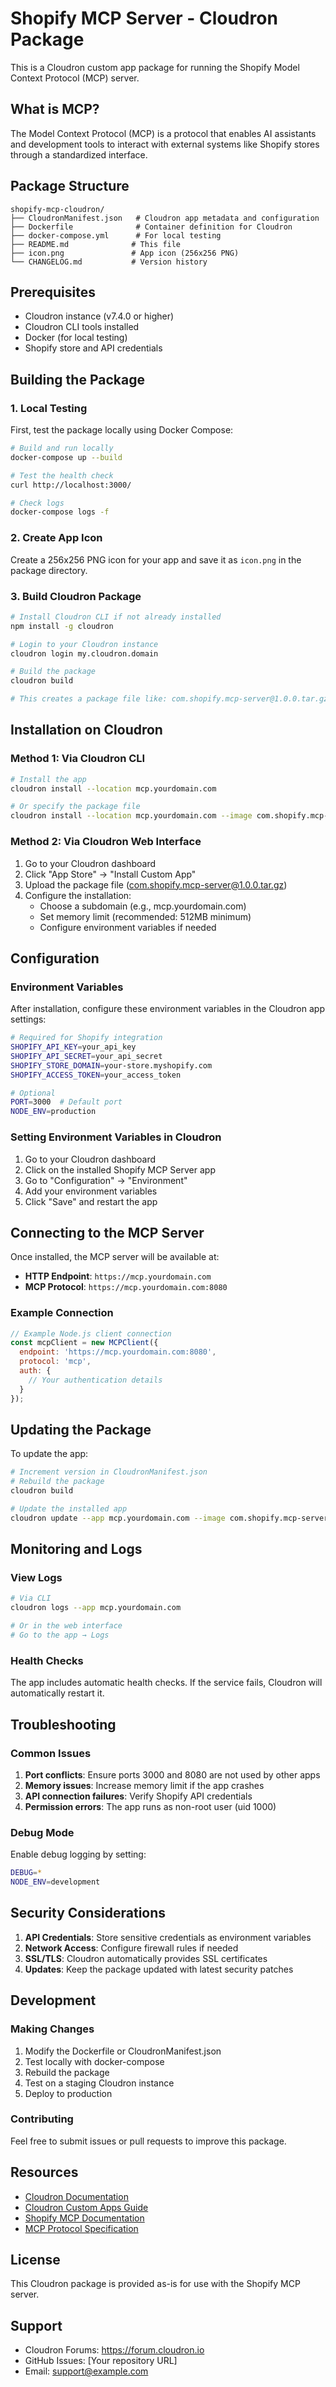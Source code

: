 # Shopify MCP Server - Cloudron Package

This is a Cloudron custom app package for running the Shopify Model Context Protocol (MCP) server.

## What is MCP?

The Model Context Protocol (MCP) is a protocol that enables AI assistants and development tools to interact with external systems like Shopify stores through a standardized interface.

## Package Structure

```
shopify-mcp-cloudron/
├── CloudronManifest.json   # Cloudron app metadata and configuration
├── Dockerfile              # Container definition for Cloudron
├── docker-compose.yml      # For local testing
├── README.md              # This file
├── icon.png               # App icon (256x256 PNG)
└── CHANGELOG.md           # Version history
```

## Prerequisites

- Cloudron instance (v7.4.0 or higher)
- Cloudron CLI tools installed
- Docker (for local testing)
- Shopify store and API credentials

## Building the Package

### 1. Local Testing

First, test the package locally using Docker Compose:

```bash
# Build and run locally
docker-compose up --build

# Test the health check
curl http://localhost:3000/

# Check logs
docker-compose logs -f
```

### 2. Create App Icon

Create a 256x256 PNG icon for your app and save it as `icon.png` in the package directory.

### 3. Build Cloudron Package

```bash
# Install Cloudron CLI if not already installed
npm install -g cloudron

# Login to your Cloudron instance
cloudron login my.cloudron.domain

# Build the package
cloudron build

# This creates a package file like: com.shopify.mcp-server@1.0.0.tar.gz
```

## Installation on Cloudron

### Method 1: Via Cloudron CLI

```bash
# Install the app
cloudron install --location mcp.yourdomain.com

# Or specify the package file
cloudron install --location mcp.yourdomain.com --image com.shopify.mcp-server@1.0.0.tar.gz
```

### Method 2: Via Cloudron Web Interface

1. Go to your Cloudron dashboard
2. Click "App Store" → "Install Custom App"
3. Upload the package file (com.shopify.mcp-server@1.0.0.tar.gz)
4. Configure the installation:
   - Choose a subdomain (e.g., mcp.yourdomain.com)
   - Set memory limit (recommended: 512MB minimum)
   - Configure environment variables if needed

## Configuration

### Environment Variables

After installation, configure these environment variables in the Cloudron app settings:

```bash
# Required for Shopify integration
SHOPIFY_API_KEY=your_api_key
SHOPIFY_API_SECRET=your_api_secret
SHOPIFY_STORE_DOMAIN=your-store.myshopify.com
SHOPIFY_ACCESS_TOKEN=your_access_token

# Optional
PORT=3000  # Default port
NODE_ENV=production
```

### Setting Environment Variables in Cloudron

1. Go to your Cloudron dashboard
2. Click on the installed Shopify MCP Server app
3. Go to "Configuration" → "Environment"
4. Add your environment variables
5. Click "Save" and restart the app

## Connecting to the MCP Server

Once installed, the MCP server will be available at:

- **HTTP Endpoint**: `https://mcp.yourdomain.com`
- **MCP Protocol**: `https://mcp.yourdomain.com:8080`

### Example Connection

```javascript
// Example Node.js client connection
const mcpClient = new MCPClient({
  endpoint: 'https://mcp.yourdomain.com:8080',
  protocol: 'mcp',
  auth: {
    // Your authentication details
  }
});
```

## Updating the Package

To update the app:

```bash
# Increment version in CloudronManifest.json
# Rebuild the package
cloudron build

# Update the installed app
cloudron update --app mcp.yourdomain.com --image com.shopify.mcp-server@1.1.0.tar.gz
```

## Monitoring and Logs

### View Logs

```bash
# Via CLI
cloudron logs --app mcp.yourdomain.com

# Or in the web interface
# Go to the app → Logs
```

### Health Checks

The app includes automatic health checks. If the service fails, Cloudron will automatically restart it.

## Troubleshooting

### Common Issues

1. **Port conflicts**: Ensure ports 3000 and 8080 are not used by other apps
2. **Memory issues**: Increase memory limit if the app crashes
3. **API connection failures**: Verify Shopify API credentials
4. **Permission errors**: The app runs as non-root user (uid 1000)

### Debug Mode

Enable debug logging by setting:

```bash
DEBUG=* 
NODE_ENV=development
```

## Security Considerations

1. **API Credentials**: Store sensitive credentials as environment variables
2. **Network Access**: Configure firewall rules if needed
3. **SSL/TLS**: Cloudron automatically provides SSL certificates
4. **Updates**: Keep the package updated with latest security patches

## Development

### Making Changes

1. Modify the Dockerfile or CloudronManifest.json
2. Test locally with docker-compose
3. Rebuild the package
4. Test on a staging Cloudron instance
5. Deploy to production

### Contributing

Feel free to submit issues or pull requests to improve this package.

## Resources

- [Cloudron Documentation](https://docs.cloudron.io)
- [Cloudron Custom Apps Guide](https://docs.cloudron.io/custom-apps/)
- [Shopify MCP Documentation](https://github.com/shopify/dev-mcp)
- [MCP Protocol Specification](https://modelcontextprotocol.io)

## License

This Cloudron package is provided as-is for use with the Shopify MCP server.

## Support

- Cloudron Forums: https://forum.cloudron.io
- GitHub Issues: [Your repository URL]
- Email: support@example.com